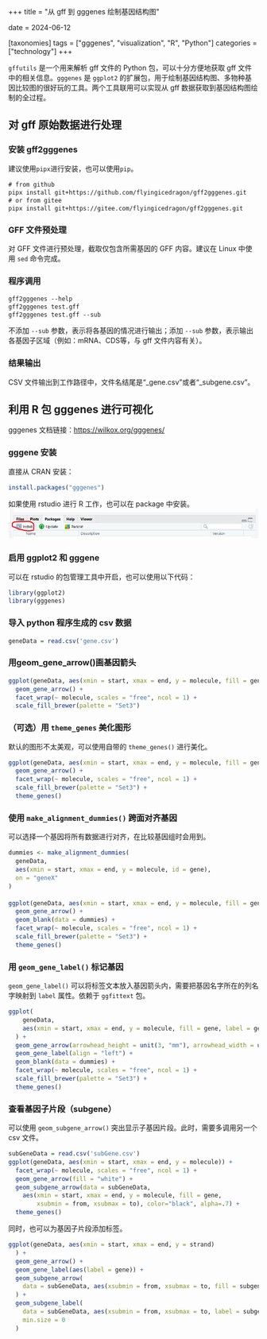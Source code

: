 +++
title = "从 gff 到 gggenes 绘制基因结构图"

date = 2024-06-12

[taxonomies]
tags = ["gggenes", "visualization", "R", "Python"]
categories = ["technology"]
+++

`gffutils` 是一个用来解析 gff 文件的 Python 包，可以十分方便地获取 gff 文件中的相关信息。`gggenes` 是 `ggplot2` 的扩展包，用于绘制基因结构图、多物种基因比较图的很好玩的工具。两个工具联用可以实现从 gff 数据获取到基因结构图绘制的全过程。

## 对 gff 原始数据进行处理

### 安装 gff2gggenes

建议使用`pipx`进行安装，也可以使用`pip`。

```shell
# from github
pipx install git+https://github.com/flyingicedragon/gff2gggenes.git
# or from gitee
pipx install git+https://gitee.com/flyingicedragon/gff2gggenes.git
```

### GFF 文件预处理

对 GFF 文件进行预处理，截取仅包含所需基因的 GFF 内容。建议在 Linux 中使用 `sed` 命令完成。

### 程序调用

```shell
gff2gggenes --help
gff2gggenes test.gff
gff2gggenes test.gff --sub
```

不添加 `--sub` 参数，表示将各基因的情况进行输出；添加 `--sub` 参数，表示输出各基因子区域（例如：mRNA、CDS等，与 gff 文件内容有关）。

### 结果输出

CSV 文件输出到工作路径中，文件名结尾是“_gene.csv”或者“_subgene.csv”。

## 利用 R 包 gggenes 进行可视化

gggenes 文档链接：<https://wilkox.org/gggenes/>

### gggene 安装

直接从 CRAN 安装：

```R
install.packages("gggenes")
```

如果使用 rstudio 进行 R 工作，也可以在 package 中安装。
![rstudio.png](rstudio.jpg)

### 启用 ggplot2 和 gggene

可以在 rstudio 的包管理工具中开启，也可以使用以下代码：

```R
library(ggplot2)
library(gggenes)
```

### 导入 python 程序生成的 csv 数据

```R
geneData = read.csv('gene.csv')
```

### 用geom_gene_arrow()画基因箭头

```R
ggplot(geneData, aes(xmin = start, xmax = end, y = molecule, fill = gene)) +
  geom_gene_arrow() +
  facet_wrap(~ molecule, scales = "free", ncol = 1) +
  scale_fill_brewer(palette = "Set3")
```

### （可选）用 `theme_genes` 美化图形

默认的图形不太美观，可以使用自带的 `theme_genes()` 进行美化。

```R
ggplot(geneData, aes(xmin = start, xmax = end, y = molecule, fill = gene)) +
  geom_gene_arrow() +
  facet_wrap(~ molecule, scales = "free", ncol = 1) +
  scale_fill_brewer(palette = "Set3") +
  theme_genes()
```

### 使用 `make_alignment_dummies()` 跨面对齐基因

可以选择一个基因将所有数据进行对齐，在比较基因组时会用到。

```R
dummies <- make_alignment_dummies(
  geneData,
  aes(xmin = start, xmax = end, y = molecule, id = gene),
  on = "geneX"
)

ggplot(geneData, aes(xmin = start, xmax = end, y = molecule, fill = gene)) +
  geom_gene_arrow() +
  geom_blank(data = dummies) +
  facet_wrap(~ molecule, scales = "free", ncol = 1) +
  scale_fill_brewer(palette = "Set3") +
  theme_genes()
```

### 用 `geom_gene_label()` 标记基因

`geom_gene_label()` 可以将标签文本放入基因箭头内，需要把基因名字所在的列名字映射到 `label` 属性。依赖于 `ggfittext` 包。

```R
ggplot(
    geneData,
    aes(xmin = start, xmax = end, y = molecule, fill = gene, label = gene)
  ) +
  geom_gene_arrow(arrowhead_height = unit(3, "mm"), arrowhead_width = unit(1, "mm")) +
  geom_gene_label(align = "left") +
  geom_blank(data = dummies) +
  facet_wrap(~ molecule, scales = "free", ncol = 1) +
  scale_fill_brewer(palette = "Set3") +
  theme_genes()
```

### 查看基因子片段（subgene）

可以使用 `geom_subgene_arrow()` 突出显示子基因片段。此时，需要多调用另一个 csv 文件。

```R
subGeneData = read.csv('subGene.csv')
ggplot(geneData, aes(xmin = start, xmax = end, y = molecule)) +
  facet_wrap(~ molecule, scales = "free", ncol = 1) +
  geom_gene_arrow(fill = "white") +
  geom_subgene_arrow(data = subGeneData,
    aes(xmin = start, xmax = end, y = molecule, fill = gene,
        xsubmin = from, xsubmax = to), color="black", alpha=.7) +
  theme_genes()
```

同时，也可以为基因子片段添加标签。

```R
ggplot(geneData, aes(xmin = start, xmax = end, y = strand)
  ) +
  geom_gene_arrow() +
  geom_gene_label(aes(label = gene)) +
  geom_subgene_arrow(
    data = subGeneData, aes(xsubmin = from, xsubmax = to, fill = subgene)
  ) +
  geom_subgene_label(
    data = subGeneData, aes(xsubmin = from, xsubmax = to, label = subgene),
    min.size = 0
  )
```
